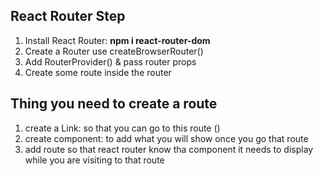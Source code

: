 ## React Router Step

1. Install React Router: **npm i react-router-dom**
1. Create a Router use createBrowserRouter()
1. Add RouterProvider() & pass router props
1. Create some route inside the router

## Thing you need to create a route

1. create a Link: so that you can go to this route (<Link to=''></Link>)
1. create component: to add what you will show once you go that route
1. add route so that react router know tha component it needs to display while you are visiting to that route
